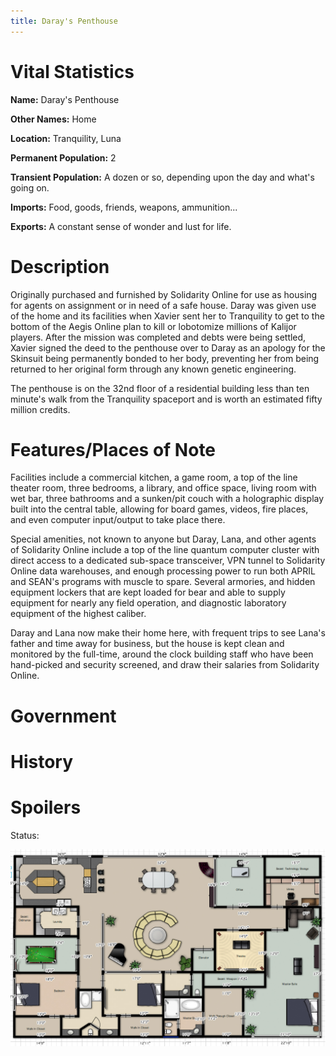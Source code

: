 ```yaml
---
title: Daray's Penthouse
---
```


# Vital Statistics

**Name:** Daray's Penthouse

**Other Names:** Home

**Location:** Tranquility, Luna

**Permanent Population:** 2

**Transient Population:** A dozen or so, depending upon the day and what's going
on.

**Imports:** Food, goods, friends, weapons, ammunition...

**Exports:** A constant sense of wonder and lust for life.

# Description

Originally purchased and furnished by Solidarity Online for use as housing for
agents on assignment or in need of a safe house. Daray was given use of the home
and its facilities when Xavier sent her to Tranquility to get to the bottom of
the Aegis Online plan to kill or lobotomize millions of Kalijor players. After
the mission was completed and debts were being settled, Xavier signed the deed
to the penthouse over to Daray as an apology for the Skinsuit being permanently
bonded to her body, preventing her from being returned to her original form
through any known genetic engineering.

The penthouse is on the 32nd floor of a residential building less than ten
minute's walk from the Tranquility spaceport and is worth an estimated fifty
million credits.

# Features/Places of Note

Facilities include a commercial kitchen, a game room, a top of the line theater
room, three bedrooms, a library, and office space, living room with wet bar,
three bathrooms and a sunken/pit couch with a holographic display built into the
central table, allowing for board games, videos, fire places, and even computer
input/output to take place there.

Special amenities, not known to anyone but Daray, Lana, and other agents of
Solidarity Online include a top of the line quantum computer cluster with direct
access to a dedicated sub-space transceiver, VPN tunnel to Solidarity Online
data warehouses, and enough processing power to run both APRIL and SEAN's
programs with muscle to spare. Several armories, and hidden equipment lockers
that are kept loaded for bear and able to supply equipment for nearly any field
operation, and diagnostic laboratory equipment of the highest caliber.

Daray and Lana now make their home here, with frequent trips to see Lana's
father and time away for business, but the house is kept clean and monitored by
the full-time, around the clock building staff who have been hand-picked and
security screened, and draw their salaries from Solidarity Online.

# Government

# History

# Spoilers

Status:

![Daray's Tranquility Penthouse](/images/Darays_Tranquility_Penthouse.jpg)
